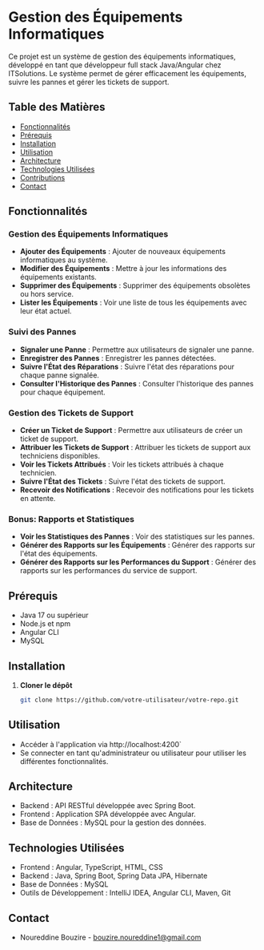 # Gestion des Équipements Informatiques

Ce projet est un système de gestion des équipements informatiques, développé en tant que développeur full stack Java/Angular chez ITSolutions. Le système permet de gérer efficacement les équipements, suivre les pannes et gérer les tickets de support.

## Table des Matières

- [Fonctionnalités](#fonctionnalités)
- [Prérequis](#prérequis)
- [Installation](#installation)
- [Utilisation](#utilisation)
- [Architecture](#architecture)
- [Technologies Utilisées](#technologies-utilisées)
- [Contributions](#contributions)
- [Contact](#contact)

## Fonctionnalités

### Gestion des Équipements Informatiques
- **Ajouter des Équipements** : Ajouter de nouveaux équipements informatiques au système.
- **Modifier des Équipements** : Mettre à jour les informations des équipements existants.
- **Supprimer des Équipements** : Supprimer des équipements obsolètes ou hors service.
- **Lister les Équipements** : Voir une liste de tous les équipements avec leur état actuel.

### Suivi des Pannes
- **Signaler une Panne** : Permettre aux utilisateurs de signaler une panne.
- **Enregistrer des Pannes** : Enregistrer les pannes détectées.
- **Suivre l'État des Réparations** : Suivre l'état des réparations pour chaque panne signalée.
- **Consulter l'Historique des Pannes** : Consulter l'historique des pannes pour chaque équipement.

### Gestion des Tickets de Support
- **Créer un Ticket de Support** : Permettre aux utilisateurs de créer un ticket de support.
- **Attribuer les Tickets de Support** : Attribuer les tickets de support aux techniciens disponibles.
- **Voir les Tickets Attribués** : Voir les tickets attribués à chaque technicien.
- **Suivre l'État des Tickets** : Suivre l'état des tickets de support.
- **Recevoir des Notifications** : Recevoir des notifications pour les tickets en attente.

### Bonus: Rapports et Statistiques
- **Voir les Statistiques des Pannes** : Voir des statistiques sur les pannes.
- **Générer des Rapports sur les Équipements** : Générer des rapports sur l'état des équipements.
- **Générer des Rapports sur les Performances du Support** : Générer des rapports sur les performances du service de support.

## Prérequis

- Java 17 ou supérieur
- Node.js et npm
- Angular CLI
- MySQL

## Installation

1. **Cloner le dépôt**
   ```bash
   git clone https://github.com/votre-utilisateur/votre-repo.git

## Utilisation

- Accéder à l'application via http://localhost:4200`
- Se connecter en tant qu'administrateur ou utilisateur pour utiliser les différentes fonctionnalités.

## Architecture

- Backend : API RESTful développée avec Spring Boot.
- Frontend : Application SPA développée avec Angular.
- Base de Données : MySQL pour la gestion des données.
  
## Technologies Utilisées

- Frontend : Angular, TypeScript, HTML, CSS
- Backend : Java, Spring Boot, Spring Data JPA, Hibernate
- Base de Données : MySQL
- Outils de Développement : IntelliJ IDEA, Angular CLI, Maven, Git
    
## Contact

- Noureddine Bouzire - bouzire.noureddine1@gmail.com
  




